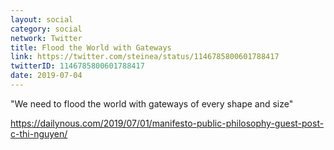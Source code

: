 ```yaml
---
layout: social
category: social
network: Twitter
title: Flood the World with Gateways
link: https://twitter.com/steinea/status/1146785800601788417
twitterID: 1146785800601788417
date: 2019-07-04
---
```


"We need to flood the world with gateways of every shape and size"

<https://dailynous.com/2019/07/01/manifesto-public-philosophy-guest-post-c-thi-nguyen/>
